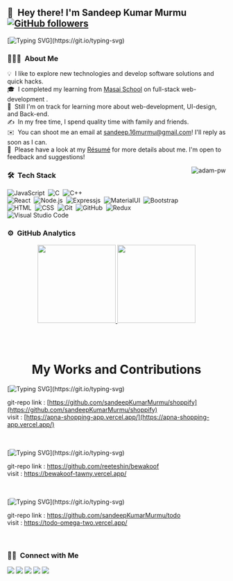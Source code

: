 ## 👋 &nbsp;Hey there! I'm Sandeep Kumar Murmu [![GitHub followers](https://img.shields.io/github/followers/sandeepKumarMurmu.svg?style=social&label=Followers)](https://github.com/sandeepKumarMurmu?tab=followers)

[![Typing SVG](https://readme-typing-svg.herokuapp.com?font=Architects+Daughter&color=7AF79A&size=20&lines=Enthusiastic+!+!+!;Aspiring+!+!+!;and+work+oriented;Full+stack+Web+Developer...;And+I'm+a+proud+Indian;)](https://git.io/typing-svg)


### 👨🏻‍💻 &nbsp;About Me

💡 &nbsp;I like to explore new technologies and develop software solutions and quick hacks.\
🎓 &nbsp;I completed my learning from [Masai School](https://www.masaischool.com/) on full-stack web-development .\
🌱 &nbsp;Still I'm on track for learning more about web-development, UI-design, and Back-end.\
✍️ &nbsp;In my free time, I spend quality time with family and friends.\
✉️ &nbsp;You can shoot me an email at sandeep.16murmu@gmail.com! I'll reply as soon as I can.\
📄 &nbsp;Please have a look at my [Résumé](https://drive.google.com/drive/folders/1TTKpfQABe2JhYe1m9p6CtznKE7pDTSu2?usp=sharing) for more details about me. I'm open to feedback and suggestions!

<p><img align="right" src="https://github.com/Adam-pw/Adam-pw/blob/main/animation_500_kxa883sd.gif" alt="adam-pw" /></p>

### 🛠 &nbsp;Tech Stack
![JavaScript](https://img.shields.io/badge/-JavaScript-05122A?style=flat&logo=javascript)&nbsp;
![C](https://img.shields.io/badge/-C-05122A?style=flat&logo=C&logoColor=A8B9CC)&nbsp;
![C++](https://img.shields.io/badge/-C++-05122A?style=flat&logo=C%2B%2B&logoColor=00599C)\
![React](https://img.shields.io/badge/-React-05122A?style=flat&logo=react)&nbsp;
![Node.js](https://img.shields.io/badge/-Node.js-05122A?style=flat&logo=node.js)&nbsp;
![Expressjs](https://img.shields.io/badge/-Expressjs-05122A?style=flat&logoColor=092E20)&nbsp;
![MaterialUI](https://img.shields.io/badge/-MaterialUI-05122A?style=flat&logoColor=092E20)&nbsp;
![Bootstrap](https://img.shields.io/badge/-Bootstrap-05122A?style=flat&logo=bootstrap&logoColor=563D7C)\
![HTML](https://img.shields.io/badge/-HTML-05122A?style=flat&logo=HTML5)&nbsp;
![CSS](https://img.shields.io/badge/-CSS-05122A?style=flat&logo=CSS3&logoColor=1572B6)&nbsp;
![Git](https://img.shields.io/badge/-Git-05122A?style=flat&logo=git)&nbsp;
![GitHub](https://img.shields.io/badge/-GitHub-05122A?style=flat&logo=github)&nbsp;
![Redux](https://img.shields.io/badge/-Redux-05122A?style=flat&logo=redux)\
![Visual Studio Code](https://img.shields.io/badge/-Visual%20Studio%20Code-05122A?style=flat&logo=visual-studio-code&logoColor=007ACC)&nbsp;

### ⚙️ &nbsp;GitHub Analytics

<p align="center">
<a href="https://github.com/AVS1508">
  <img height="180em" src="https://github-readme-stats-eight-theta.vercel.app/api?username=sandeepKumarMurmu&show_icons=true&theme=algolia&include_all_commits=true&count_private=true"/>
  <img height="180em" src="https://github-readme-stats-eight-theta.vercel.app/api/top-langs/?username=sandeepKumarMurmu&layout=compact&langs_count=8&theme=algolia"/>
</a>
</p>

<br/>
<br/>
  <h1 align="center">My Works and Contributions</h1>
  
  [![Typing SVG](https://readme-typing-svg.herokuapp.com?font=Roboto&color=0AA798&size=30&lines=Shoppify;)](https://git.io/typing-svg)

git-repo link : [https://github.com/sandeepKumarMurmu/shoppify](https://github.com/sandeepKumarMurmu/shoppify)
    <br/>
visit : [https://apna-shopping-app.vercel.app/](https://apna-shopping-app.vercel.app/)
<br/>
<br/>
<br/>


  [![Typing SVG](https://readme-typing-svg.herokuapp.com?font=Roboto&color=0AA798&size=30&lines=bewkoof.com;)](https://git.io/typing-svg)

git-repo link : https://github.com/reeteshin/bewakoof
<br/>
visit : https://bewakoof-tawny.vercel.app/
<br/>
  <br/>
  <br/>
  
   [![Typing SVG](https://readme-typing-svg.herokuapp.com?font=Roboto&color=0AA798&size=30&lines=Todo+App;)](https://git.io/typing-svg)

git-repo link : https://github.com/sandeepKumarMurmu/todo
  <br/>
visit : https://todo-omega-two.vercel.app/
<br/>
<br/>
<br/>

### 🤝🏻 &nbsp;Connect with Me

<p align="center">

<a href="https://www.linkedin.com/in/sandeep-kumar-murmu-0567181a9/"><img src="https://img.shields.io/badge/-Sandeep%20Kumar%20Murmu-0077B5?style=flat&logo=Linkedin&logoColor=white"/></a>
<a href="mailto:sandeep.16murmu@gmail.com"><img src="https://img.shields.io/badge/-sandeep.16murmu@gmail.com-D14836?style=flat&logo=Gmail&logoColor=white"/></a>
<a href="#"><img src="https://img.shields.io/badge/-S.K.Murmu-1769FF?style=flat&logo=Telegram&logoColor=white"/></a>
<a href="https://www.instagram.com/sandeep.16murmu/"><img src="https://img.shields.io/badge/-sandeep.16murmu-E4405F?style=flat&logo=Instagram&logoColor=white"/></a>
<a href="https://www.facebook.com/profile.php?id=100005318865729"><img src="https://img.shields.io/badge/-Sandeep%20Kumar%20Murmu-1877F2?style=flat&logo=Facebook&logoColor=white"/></a>


</p>
